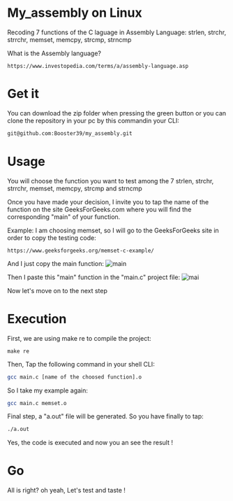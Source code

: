# My_assembly on Linux
Recoding 7 functions of the C laguage in Assembly Language: strlen, strchr, strrchr, memset, memcpy, strcmp, strncmp

What is the Assembly language?

```link
https://www.investopedia.com/terms/a/assembly-language.asp
```

# Get it
You can download the zip folder when pressing the green button or you can clone the repository in your pc by this commandin your CLI:

```bash
git@github.com:Booster39/my_assembly.git
```
# Usage

You will choose the function you want to test among the 7
strlen, strchr, strrchr, memset, memcpy, strcmp and strncmp

Once you have made your decision, I invite you to tap the name of the function on the site GeeksForGeeks.com where you will find the corresponding "main" of your function.

Example:
I am choosing memset, so I will go to the GeeksForGeeks site in order to copy the testing code:

```link
https://www.geeksforgeeks.org/memset-c-example/
```

And I just copy the main function:
![main](https://user-images.githubusercontent.com/84536283/177006007-c04bcf1f-df28-4500-bebd-e805ff374923.png)

Then I paste this "main" function in the "main.c" project file:
![mai](https://user-images.githubusercontent.com/84536283/177006165-08f7b9cd-6ae5-4168-8eb9-ebea7c0c7049.png)

Now let's move on to the next step

# Execution

First, we are using make re to compile the project:

```
make re
```
Then, Tap the following command in your shell CLI:

```bash
gcc main.c [name of the choosed function].o
```

So I take my example again:

```bash
gcc main.c memset.o
```

Final step, a "a.out" file will be generated. So you have finally to tap:

```bash
./a.out
```

Yes, the code is executed and now you an see the result !

# Go
All is right? oh yeah, Let's test and taste !
